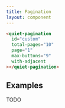 ```yaml
---
title: Pagination
layout: component
---
```


```html {.example}
<quiet-pagination 
  id="custom" 
  total-pages="10"
  page="1" 
  max-buttons="9"
  with-adjacent
></quiet-pagination>
```

## Examples

TODO
